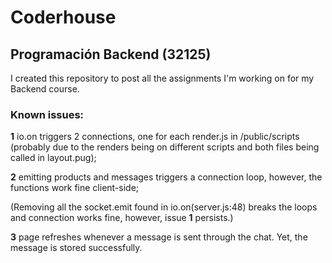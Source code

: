 # Coderhouse
## Programación Backend (32125)

I created this repository to post all the assignments I'm working on for my Backend course.

### Known issues:

**1** io.on triggers 2 connections, one for each render.js in /public/scripts (probably due to the renders being on different scripts and both files being called in layout.pug);

**2** emitting products and messages triggers a connection loop, however, the functions work fine client-side;

(Removing all the socket.emit found in io.on(server.js:48) breaks the loops and connection works fine, however, issue **1** persists.)

**3** page refreshes whenever a message is sent through the chat. Yet, the message is stored successfully.